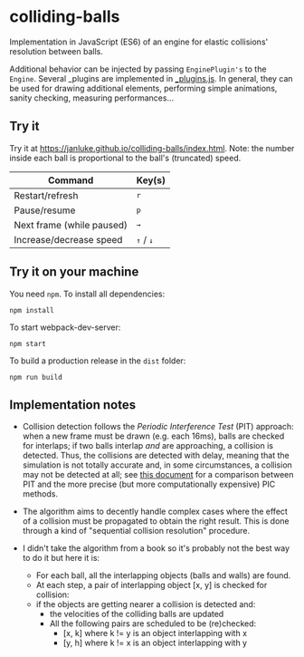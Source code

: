 # colliding-balls
Implementation in JavaScript (ES6) of an engine for elastic collisions' resolution between balls.

Additional behavior can be injected by passing `EnginePlugin's` to the `Engine`.
Several _plugins are implemented in [_plugins.js](https://github.com/janLuke/colliding-balls/blob/master/src/plugins.js). In general, they can be used for drawing additional elements, performing simple animations, sanity checking, 
measuring performances...

## Try it
Try it at https://janluke.github.io/colliding-balls/index.html. 
Note: the number inside each ball is proportional to the ball's (truncated) speed.

| Command                   | Key(s)                               |
|---------------------------|--------------------------------------|
| Restart/refresh           | <kbd>r</kbd>                    |
| Pause/resume              | <kbd>p</kbd>                    |
| Next frame (while paused) | <kbd>→</kbd>                         |
| Increase/decrease speed   | <kbd>↑</kbd>  / <kbd>↓</kbd>         |

## Try it on your machine
You need `npm`. To install all dependencies:
```
npm install
``` 
To start webpack-dev-server:
```
npm start
```
To build a production release in the `dist` folder:
```
npm run build
```

## Implementation notes
- Collision detection follows the _Periodic Interference Test_ (PIT) approach: 
when a new frame must be drawn (e.g. each 16ms), balls are checked for interlaps; if two balls
interlap _and_ are approaching, a collision is detected. Thus, the collisions
are detected with delay, meaning that the simulation is not totally accurate and,
in some circumstances, a collision may not be detected at all; 
see [this document](https://www.cc.gatech.edu/~jarek/graphics/material/collisionWarkariJamsandekar.pdf)
for a comparison between PIT and the more precise (but more computationally expensive) PIC methods.

- The algorithm aims to decently handle complex cases where the effect of a collision must 
be propagated to obtain the right result. This is done through a kind of "sequential collision resolution" 
procedure.

- I didn't take the algorithm from a book so it's probably not the best way to do it but here it is:

  * For each ball, all the interlapping objects (balls and walls) are found.
  * At each step, a pair of interlapping object [x, y] is checked for collision:
  * if the objects are getting nearer a collision is detected and:
    - the velocities of the colliding balls are updated
    - All the following pairs are scheduled to be (re)checked:
      - [x, k] where k != y is an object interlapping with x
      - [y, h] where k != x is an object interlapping with y
